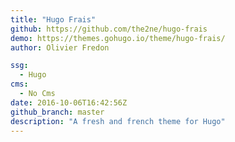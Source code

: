 ```yaml
---
title: "Hugo Frais"
github: https://github.com/the2ne/hugo-frais
demo: https://themes.gohugo.io/theme/hugo-frais/
author: Olivier Fredon

ssg:
  - Hugo
cms:
  - No Cms
date: 2016-10-06T16:42:56Z
github_branch: master
description: "A fresh and french theme for Hugo"
---
```

